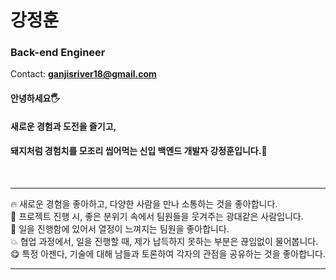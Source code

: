 
  
# 강정훈

### Back-end Engineer
  Contact: <b>ganjisriver18@gmail.com</b>
#### 안녕하세요🖐
#### 새로운 경험과 도전을 즐기고,
#### 돼지처럼 경험치를 모조리 씹어먹는 신입 백엔드 개발자 강정훈입니다.🐷
  <br>
  <hr>
  
🔥 새로운 경험을 좋아하고, 다양한 사람을 만나 소통하는 것을 좋아합니다.<br>
🤡 프로젝트 진행 시, 좋은 분위기 속에서 팀원들을 웃겨주는 광대같은 사람입니다.
<br>
🌈 일을 진행함에 있어서 열정이 느껴지는 팀원을 좋아합니다.
<br>
💥 협업 과정에서, 일을 진행할 때, 제가 납득하지 못하는 부분은 끊임없이 물어봅니다.
<br>
😋 특정 아젠다, 기술에 대해 남들과 토론하여 각자의 관점을 공유하는 것을 좋아합니다.
  <br>
  <hr>
